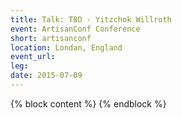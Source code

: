 ```yaml
---
title: Talk: TBD - Yitzchok Willroth
event: ArtisanConf Conference
short: artisanconf
location: Londan, England
event_url:
leg: 
date: 2015-07-09
---
```

{% block content %}
{% endblock %}